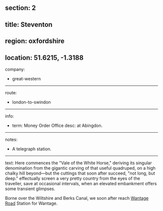 section: 2
----
title: Steventon
----
region: oxfordshire
----
location: 51.6215, -1.3188
----
company:
- great-western
----
route:
- london-to-swindon
----
info:
- term: Money Order Office
  desc: at Abingdon.
----
notes:
- A telegraph station.
----
text: Here commences the "Vale of the White Horse," deriving its singular denomination from the gigantic carving of that useful quadruped, on a high chalky hill beyond—but the cuttings that soon after succeed, "not long, but deep." effectually screen a very pretty country from the eyes of the traveller, save at occasional intervals, when an elevated embankment offers some transient glimpses.

Borne over the Wiltshire and Berks Canal, we soon after reach [Wantage Road](/stations/wantage-road) Station for Wantage.
